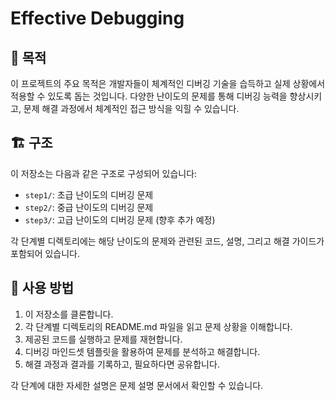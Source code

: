 # Effective Debugging

## 🎯 목적

이 프로젝트의 주요 목적은 개발자들이 체계적인 디버깅 기술을 습득하고 실제 상황에서 적용할 수 있도록 돕는 것입니다. 다양한 난이도의 문제를 통해 디버깅 능력을 향상시키고, 문제 해결 과정에서 체계적인 접근 방식을 익힐 수 있습니다.

## 🏗️ 구조

이 저장소는 다음과 같은 구조로 구성되어 있습니다:

- `step1/`: 초급 난이도의 디버깅 문제
- `step2/`: 중급 난이도의 디버깅 문제
- `step3/`: 고급 난이도의 디버깅 문제 (향후 추가 예정)

각 단계별 디렉토리에는 해당 난이도의 문제와 관련된 코드, 설명, 그리고 해결 가이드가 포함되어 있습니다.

## 🚀 사용 방법

1. 이 저장소를 클론합니다.
2. 각 단계별 디렉토리의 README.md 파일을 읽고 문제 상황을 이해합니다.
3. 제공된 코드를 실행하고 문제를 재현합니다.
4. 디버깅 마인드셋 템플릿을 활용하여 문제를 분석하고 해결합니다.
5. 해결 과정과 결과를 기록하고, 필요하다면 공유합니다.

각 단계에 대한 자세한 설명은 문제 설명 문서에서 확인할 수 있습니다.
